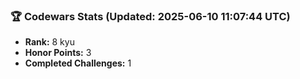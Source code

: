 ### 🏆 Codewars Stats (Updated: 2025-06-10 11:07:44 UTC)

- **Rank:** 8 kyu
- **Honor Points:** 3
- **Completed Challenges:** 1
